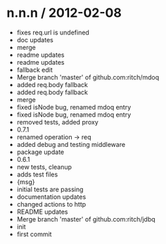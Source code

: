 
n.n.n / 2012-02-08 
==================

  * fixes req.url is undefined
  * doc updates
  * merge
  * readme updates
  * readme updates
  * fallback edit
  * Merge branch 'master' of github.com:ritch/mdoq
  * added req.body fallback
  * added req.body fallback
  * merge
  * fixed isNode bug, renamed mdoq entry
  * fixed isNode bug, renamed mdoq entry
  * removed tests, added proxy
  * 0.7.1
  * renamed operation -> req
  * added debug and testing middleware
  * package update
  * 0.6.1
  * new tests, cleanup
  * adds test files
  * {msg}
  * initial tests are passing
  * documentation updates
  * changed actions to http
  * README updates
  * Merge branch 'master' of github.com:ritch/jdbq
  * init
  * first commit
